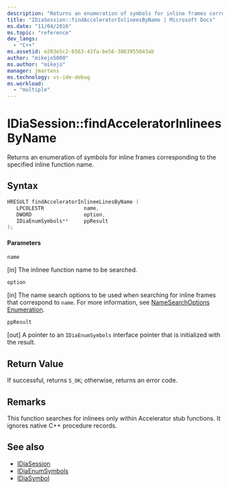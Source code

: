 ```yaml
---
description: "Returns an enumeration of symbols for inline frames corresponding to the specified inline function name."
title: "IDiaSession::findAcceleratorInlineesByName | Microsoft Docs"
ms.date: "11/04/2016"
ms.topic: "reference"
dev_langs:
  - "C++"
ms.assetid: e203e5c2-6563-43fa-be56-3063955043ab
author: "mikejo5000"
ms.author: "mikejo"
manager: jmartens
ms.technology: vs-ide-debug
ms.workload:
  - "multiple"
---
```

# IDiaSession::findAcceleratorInlineesByName
Returns an enumeration of symbols for inline frames corresponding to the specified inline function name.

## Syntax

```C++
HRESULT findAcceleratorInlineeLinesByName ( 
   LPCOLESTR             name,
   DWORD                 option,
   IDiaEnumSymbols**     ppResult
);
```

#### Parameters
 `name`

[in] The inlinee function name to be searched.

 `option`

[in] The name search options to be used when searching for inline frames that correspond to `name`. For more information, see [NameSearchOptions Enumeration](../../debugger/debug-interface-access/namesearchoptions.md).

 `ppResult`

[out] A pointer to an `IDiaEnumSymbols` interface pointer that is initialized with the result.

## Return Value
 If successful, returns `S_OK`; otherwise, returns an error code.

## Remarks
 This function searches for inlinees only within Accelerator stub functions. It ignores native C++ procedure records.

## See also
- [IDiaSession](../../debugger/debug-interface-access/idiasession.md)
- [IDiaEnumSymbols](../../debugger/debug-interface-access/idiaenumsymbols.md)
- [IDiaSymbol](../../debugger/debug-interface-access/idiasymbol.md)
